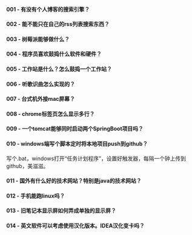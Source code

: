 
#### 001 - 有没有个人博客的搜索引擎？

#### 002 - 能不能只在自己的rss列表搜索东西？

#### 003 - 树莓派能够做什么？

#### 004 - 程序员喜欢鼓捣什么软件和硬件？

#### 005 - 工作站是什么？怎么鼓捣一个工作站？

#### 006 - 听歌识曲怎么实现的？

#### 007 - 台式机外接mac屏幕？

#### 008 - chrome标签页怎么显示多行？

#### 009 - 一个tomcat能够同时启动两个SpringBoot项目吗？

#### 010 - windows端写个脚本定时将本地项目push到github？

写个.bat，windows打开“任务计划程序”，设置好触发器，每隔一个钟上传到github，美滋滋。

#### 011 - 国外有什么好的技术网站？特别是java的技术网站？

#### 012 -  手机能跑linux吗？

#### 013 - 旧笔记本显示屏如何弄成单独的显示屏？

#### 014 - 英文软件可以考虑使用汉化版本。IDEA汉化变卡吗？

####



####

####

####

####

####

####

####



